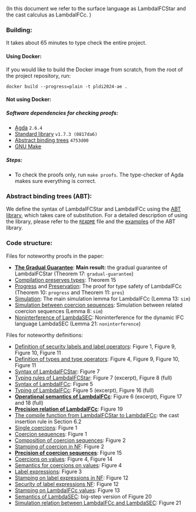 (In this document we refer to the surface language as LambdaIFCStar and
the cast calculus as LambdaIFCc. )

### Building:

It takes about 65 minutes to type check the entire project.

#### Using Docker:

If you would like to build the Docker image from scratch,
from the root of the project repository, run:

```
docker build --progress=plain -t pldi2024-ae .
```

#### Not using Docker:

##### Software dependencies for checking proofs:

- [Agda](https://wiki.portal.chalmers.se/agda) `2.6.4`
- [Standard library](https://github.com/agda/agda-stdlib) `v1.7.3 (0817da6)`
- [Abstract binding trees](https://github.com/jsiek/abstract-binding-trees/) `4753d00`
- [GNU Make](https://www.gnu.org/software/make/)

##### Steps:

+ To check the proofs only, run `make proofs`.
  The type-checker of Agda makes sure everything is correct.


### Abstract binding trees (ABT):

We define the syntax of LambdaIFCStar and LambdaIFCc using
the [ABT library](https://github.com/jsiek/abstract-binding-trees),
which takes care of substitution. For a detailed
description of using the library, please refer to the
[`README`](https://github.com/jsiek/abstract-binding-trees/blob/master/README.md) file
and the [examples](https://github.com/jsiek/abstract-binding-trees/tree/master/src/examples)
of the ABT library.

### Code structure:

Files for noteworthy proofs in the paper:

+ [**The Gradual Guarantee**](./src/CC2/GradualGuarantee.agda):
  **Main result:**
  the gradual guarantee of LambdaIFCStar (Theorem 17: `gradual-guarantee`)
+ [Compilation preserves types](./src/CC2/Compile.agda): Theorem 15
+ [Progress](./src/CC2/Progress.agda) and [Preservation](./src/CC2/Preservation.agda):
  The proof for type safety of LambdaIFCc (Theorem 10: `progress` and Theorem 11: `pres`)
+ [Simulation](./src/Simulation/Simulation.agda): The main simulation lemma
  for LambdaIFCc (Lemma 13: `sim`)
+ [Simulation between coercion sequences](./src/CoercionExpr/Simulation.agda): Simulation between
  related coercion sequences (Lemma 8: `sim`)
+ [Noninterference of LambdaSEC](./src/Dyn/Noninterference.agda):
  Noninterference for the dynamic IFC language LambdaSEC (Lemma 21: `noninterference`)

Files for noteworthy definitions:

+ [Definition of security labels and label operators](./src/Common/SecurityLabels.agda):
    Figure 1, Figure 9, Figure 10, Figure 11
+ [Definition of types and type operators](./src/Common/Types.agda):
    Figure 4, Figure 9, Figure 10, Figure 11
+ [Syntax of LambdaIFCStar](./src/Surface2/Syntax.agda): Figure 7
+ [Typing rules of LambdaIFCStar](./src/Surface2/Typing.agda): Figure 7 (excerpt), Figure 8 (full)
+ [Syntax of LambdaIFCc](./src/CC2/Syntax.agda): Figure 5
+ [Typing of LambdaIFCc](./src/CC2/Typing.agda): Figure 5 (excerpt), Figure 16 (full)
+ [**Operational semantics of LambdaIFCc**](./src/CC2/Reduction.agda):
    Figure 6 (excerpt), Figure 17 and 18 (full)
+ [**Precision relation of LambdaIFCc**](./src/CC2/Precision.agda): Figure 19
+ [The compile function from LambdaIFCStar to LambdaIFCc](./src/CC2/Compile.agda):
  the cast insertion rule in Section 6.2
+ [Single coercions](./src/CoercionExpr/Coercions.agda): Figure 1
+ [Coercion sequences](./src/CoercionExpr/CoercionExpr.agda): Figure 1
+ [Composition of coercion sequences](./src/CoercionExpr/SyntacComp.agda): Figure 2
+ [Stamping of coercion in NF](./src/CoercionExpr/Stamping.agda): Figure 2
+ [**Precision of coercion sequences**](./src/CoercionExpr/Precision.agda): Figure 15
+ [Coercions on values](./src/Common/Coercions.agda): Figure 4, Figure 14
+ [Semantics for coercions on values](./src/CC2/CastReduction.agda): Figure 4
+ [Label expressions](./src/LabelExpr/LabelExpr.agda): Figure 3
+ [Stamping on label expressions in NF](./src/LabelExpr/Stamping.agda): Figure 12
+ [Security of label expressions NF](./src/LabelExpr/Security.agda): Figure 12
+ [Stamping on LambdaIFCc values](./src/CC2/Stamping.agda): Figure 13
+ [Semantics of LambdaSEC](./src/Dyn/BigStep.agda): big-step version of Figure 20
+ [Simulation relation between LambdaIFCc and LambdaSEC](./src/Security/SimRel.agda): Figure 21
